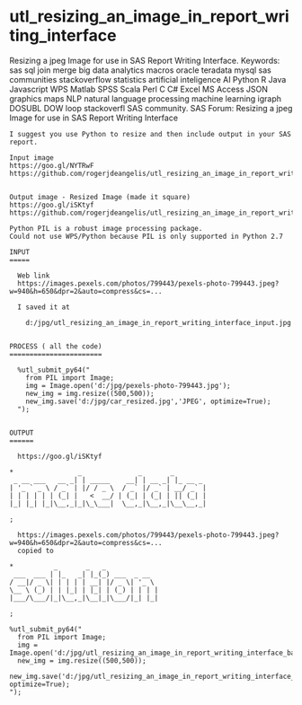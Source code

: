 # utl_resizing_an_image_in_report_writing_interface
Resizing a jpeg Image for use in SAS Report Writing Interface.  Keywords: sas sql join merge big data analytics macros oracle teradata mysql sas communities stackoverflow statistics artificial inteligence AI Python R Java Javascript WPS Matlab SPSS Scala Perl C C# Excel MS Access JSON graphics maps NLP natural language processing machine learning igraph DOSUBL DOW loop stackoverfl SAS community.
    SAS Forum: Resizing a jpeg Image for use in SAS Report Writing Interface

    I suggest you use Python to resize and then include output in your SAS report.

    Input image
    https://goo.gl/NYTRwF
    https://github.com/rogerjdeangelis/utl_resizing_an_image_in_report_writing_interface/blob/master/utl_resizing_an_image_in_report_writing_interface_ba


    Output image - Resized Image (made it square)
    https://goo.gl/iSKtyf
    https://github.com/rogerjdeangelis/utl_resizing_an_image_in_report_writing_interface/blob/master/utl_resizing_an_image_in_report_writing_interface_ab

    Python PIL is a robust image processing package.
    Could not use WPS/Python because PIL is only supported in Python 2.7

    INPUT
    =====

      Web link
      https://images.pexels.com/photos/799443/pexels-photo-799443.jpeg?w=940&h=650&dpr=2&auto=compress&cs=...

      I saved it at

        d:/jpg/utl_resizing_an_image_in_report_writing_interface_input.jpg


    PROCESS ( all the code)
    =======================

      %utl_submit_py64("
        from PIL import Image;
        img = Image.open('d:/jpg/pexels-photo-799443.jpg');
        new_img = img.resize((500,500));
        new_img.save('d:/jpg/car_resized.jpg','JPEG', optimize=True);
      ");


    OUTPUT
    ======

      https://goo.gl/iSKtyf

    *                _              _       _
     _ __ ___   __ _| | _____    __| | __ _| |_ __ _
    | '_ ` _ \ / _` | |/ / _ \  / _` |/ _` | __/ _` |
    | | | | | | (_| |   <  __/ | (_| | (_| | || (_| |
    |_| |_| |_|\__,_|_|\_\___|  \__,_|\__,_|\__\__,_|

    ;

      https://images.pexels.com/photos/799443/pexels-photo-799443.jpeg?w=940&h=650&dpr=2&auto=compress&cs=...
      copied to

    *          _       _   _
     ___  ___ | |_   _| |_(_) ___  _ __
    / __|/ _ \| | | | | __| |/ _ \| '_ \
    \__ \ (_) | | |_| | |_| | (_) | | | |
    |___/\___/|_|\__,_|\__|_|\___/|_| |_|

    ;

    %utl_submit_py64("
      from PIL import Image;
      img = Image.open('d:/jpg/utl_resizing_an_image_in_report_writing_interface_ba.jpg');
      new_img = img.resize((500,500));
      new_img.save('d:/jpg/utl_resizing_an_image_in_report_writing_interface_ab.jpg','JPEG', optimize=True);
    ");
